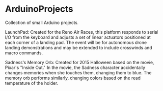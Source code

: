 # ArduinoProjects

Collection of small Arduino projects.

LaunchPad: Created for the Reno Air Races, this platform responds to serial I/O from the keyboard and adjusts
           a set of linear actuators positioned at each corner of a landing pad. The event will be for autonomous
           drone landing demonstrations and may be extended to include crosswinds and macro commands.
           
Sadness's Memory Orb: Created for 2015 Halloween based on the movie, Pixar's "Inside Out." In the movie, the 
           Sadness character accidentally changes memories when she touches them, changing them to blue. The
           memory orb performs similarly, changing colors based on the read temperature of the holder.

